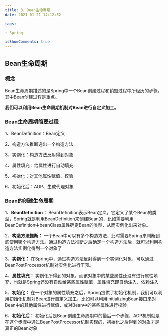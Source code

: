 ```yaml
---
title: 3、Bean生命周期
date: 2021-01-21 14:12:52

tags:

- Spring

isShowComments: true
---
```


## Bean生命周期

### 概念

Bean生命周期描述的是Spring中一个Bean创建过程和销毁过程中所经历的步骤，其中Bean创建过程是重点。

**我们可以利用Bean生命周期机制对Bean进行自定义加工。**

### Bean生命周期简要过程

1、BeanDefinition：Bean定义

2、构造方法推断选出一个构造方法

3、实例化：构造方法反射得到对象

4、属性填充：给属性进行自动填充

5、初始化：对其他属性赋值、校验

6、初始化后：AOP、生成代理对象

### Bean的创建生命周期

1、**BeanDefinition：** BeanDefinition表示Bean定义，它定义了某个Bean的类型，Spring就是利用BeanDefinition来创建Bean的，比如需要利用BeanDefinition中beanClass属性确定Bean的类型，从而实例化出来对象。

2、**构造方法推断：** 一个Bean中可以有多个构造方法，此时需要Spring来判断到底使用哪个构造方法。通过构造方法推断之后确定一个构造方法后，就可以利用构造方法实例化得到一个对象了

3、**实例化：** 在Spring中，通过构造方法反射得到一个实例化对象，可以通过BeanPostProcessor机制对实例化进行干预。

4、**属性填充：** 实例化所得到的对象，而该对象中的某些属性还没有进行属性填充，也就是Spring还没有自动给某些属性赋值，属性填充即自动注入、依赖注入

5、**初始化：** 在一个对象的属性填充之后，Spring提供了初始化机制，我们可以利用初始化机制对Bean进行自定义加工，比如可以利用InitializingBean接口来对Bean中的其他属性进行赋值，或对Bean中的某些属性进行校验。

6、**初始化后：** 初始化后是Bean创建生命周期中的最后一个步骤，AOP机制就是在这个步骤中通过BeanPostProcessor机制实现的，初始化之后得到的对象才是真正的Bean对象
